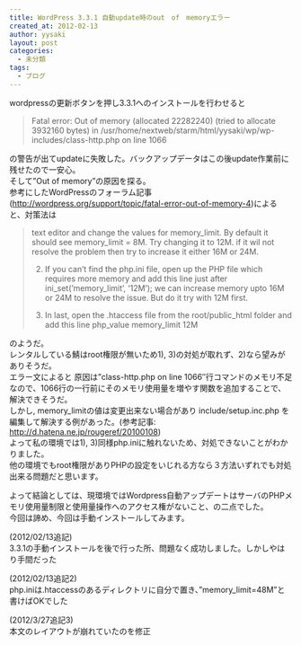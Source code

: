 ```yaml
---
title: WordPress 3.3.1 自動update時のout　of　memoryエラー
created_at: 2012-02-13
author: yysaki
layout: post
categories:
  - 未分類
tags:
  - ブログ
---
```

wordpressの更新ボタンを押し3.3.1へのインストールを行わせると

> Fatal error: Out of memory (allocated 22282240) (tried to allocate 3932160 bytes) in /usr/home/nextweb/starm/html/yysaki/wp/wp-includes/class-http.php on line 1066

の警告が出てupdateに失敗した。バックアップデータはこの後update作業前に残せたので一安心。  
そして”Out of memory”の原因を探る。  
参考にしたWordPressのフォーラム記事(http://wordpress.org/support/topic/fatal-error-out-of-memory-4)によると、対策法は

> text editor and change the values for memory\_limit. By default it should see memory\_limit = 8M. Try changing it to 12M. if it wil not resolve the problem then try to increase it either 16M or 24M.
> 
> 2) If you can’t find the php.ini file, open up the PHP file which requires more memory and add this line just after ini\_set(’memory\_limit’, ‘12M’); we can increase memory upto 16M or 24M to resolve the issue. But do it try with 12M first.
> 
> 3) In last, open the .htaccess file from the root/public\_html folder and add this line php\_value memory_limit 12M 

のようだ。  
レンタルしている鯖はroot権限が無いため1), 3)の対処が取れず、2)なら望みがありそうだ。  
エラー文によると 原因は&#8221;class-http.php on line 1066&#8243;行コマンドのメモリ不足なので、1066行の一行前にそのメモリ使用量を増やす関数を追加することで、解決できそうだ。  
しかし, memory_limitの値は変更出来ない場合があり include/setup.inc.php を編集して解決する例があった。(参考記事: http://d.hatena.ne.jp/rougeref/20100108)  
よって私の環境では1), 3)同様php.iniに触れないため、対処できないことがわかりました。  
他の環境でもroot権限がありPHPの設定をいじれる方なら３方法いずれでも対処出来る問題だと思います。

よって結論としては、現環境ではWordpress自動アップデートはサーバのPHPメモリ使用量制限と使用量操作へのアクセス権がないこと、の二点でした。  
今回は諦め、今回は手動インストールしてみます。

(2012/02/13追記)  
3.3.1の手動インストールを後で行った所、問題なく成功しました。しかしやはり手間だった

(2012/02/13追記2)  
php.iniは.htaccessのあるディレクトリに自分で置き、&#8221;memory_limit=48M&#8221;と書けばOKでした

(2012/3/27追記3)  
本文のレイアウトが崩れていたのを修正
